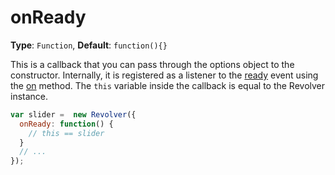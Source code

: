 # onReady

**Type**: `Function`, **Default**: `function(){}`

This is a callback that you can pass through the options object to the constructor. Internally, it is registered as a listener to the [ready](../events/ready.md) event using the [on](../methods/on.md) method. The `this` variable inside the callback is equal to the Revolver instance.

```javascript
var slider =  new Revolver({
  onReady: function() {
    // this == slider
  }
  // ...
});
```